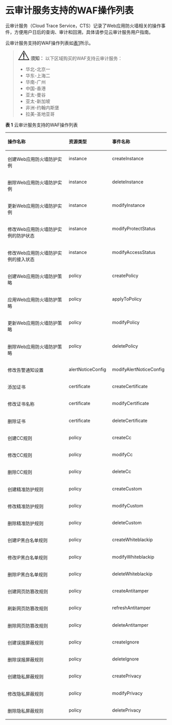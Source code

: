 # 云审计服务支持的WAF操作列表<a name="waf_01_0059"></a>

云审计服务（Cloud Trace Service，CTS）记录了Web应用防火墙相关的操作事件，方便用户日后的查询、审计和回溯，具体请参见云审计服务用户指南。

云审计服务支持的WAF操作列表如[表1](#table5821116193525)所示。

>![](public_sys-resources/icon-notice.gif) **须知：** 
>以下区域购买的WAF支持云审计服务：
>-   华北-北京一
>-   华东-上海二
>-   华南-广州
>-   中国-香港
>-   亚太-曼谷
>-   亚太-新加坡
>-   非洲-约翰内斯堡
>-   拉美-圣地亚哥

**表 1**  云审计服务支持的WAF操作列表

<a name="table5821116193525"></a>
<table><thead align="left"><tr id="zh-cn_topic_0110861280_row117406265409"><th class="cellrowborder" valign="top" width="42.95429542954295%" id="mcps1.2.4.1.1"><p id="zh-cn_topic_0110861280_p187409267407"><a name="zh-cn_topic_0110861280_p187409267407"></a><a name="zh-cn_topic_0110861280_p187409267407"></a>操作名称</p>
</th>
<th class="cellrowborder" valign="top" width="27.062706270627064%" id="mcps1.2.4.1.2"><p id="zh-cn_topic_0110861280_p12740192644011"><a name="zh-cn_topic_0110861280_p12740192644011"></a><a name="zh-cn_topic_0110861280_p12740192644011"></a>资源类型</p>
</th>
<th class="cellrowborder" valign="top" width="29.982998299829983%" id="mcps1.2.4.1.3"><p id="zh-cn_topic_0110861280_p974092616405"><a name="zh-cn_topic_0110861280_p974092616405"></a><a name="zh-cn_topic_0110861280_p974092616405"></a>事件名称</p>
</th>
</tr>
</thead>
<tbody><tr id="zh-cn_topic_0110861280_row1874015262402"><td class="cellrowborder" valign="top" width="42.95429542954295%" headers="mcps1.2.4.1.1 "><p id="zh-cn_topic_0110861280_p3740182617402"><a name="zh-cn_topic_0110861280_p3740182617402"></a><a name="zh-cn_topic_0110861280_p3740182617402"></a>创建Web应用防火墙防护实例</p>
</td>
<td class="cellrowborder" valign="top" width="27.062706270627064%" headers="mcps1.2.4.1.2 "><p id="zh-cn_topic_0110861280_p1874062617408"><a name="zh-cn_topic_0110861280_p1874062617408"></a><a name="zh-cn_topic_0110861280_p1874062617408"></a>instance</p>
</td>
<td class="cellrowborder" valign="top" width="29.982998299829983%" headers="mcps1.2.4.1.3 "><p id="zh-cn_topic_0110861280_p1374010260403"><a name="zh-cn_topic_0110861280_p1374010260403"></a><a name="zh-cn_topic_0110861280_p1374010260403"></a>createInstance</p>
</td>
</tr>
<tr id="zh-cn_topic_0110861280_row37401269409"><td class="cellrowborder" valign="top" width="42.95429542954295%" headers="mcps1.2.4.1.1 "><p id="zh-cn_topic_0110861280_p11741526164020"><a name="zh-cn_topic_0110861280_p11741526164020"></a><a name="zh-cn_topic_0110861280_p11741526164020"></a>删除Web应用防火墙防护实例</p>
</td>
<td class="cellrowborder" valign="top" width="27.062706270627064%" headers="mcps1.2.4.1.2 "><p id="zh-cn_topic_0110861280_p6741122654010"><a name="zh-cn_topic_0110861280_p6741122654010"></a><a name="zh-cn_topic_0110861280_p6741122654010"></a>instance</p>
</td>
<td class="cellrowborder" valign="top" width="29.982998299829983%" headers="mcps1.2.4.1.3 "><p id="zh-cn_topic_0110861280_p174142664010"><a name="zh-cn_topic_0110861280_p174142664010"></a><a name="zh-cn_topic_0110861280_p174142664010"></a>deleteInstance</p>
</td>
</tr>
<tr id="zh-cn_topic_0110861280_row27417266401"><td class="cellrowborder" valign="top" width="42.95429542954295%" headers="mcps1.2.4.1.1 "><p id="zh-cn_topic_0110861280_p13741112619409"><a name="zh-cn_topic_0110861280_p13741112619409"></a><a name="zh-cn_topic_0110861280_p13741112619409"></a>更新Web应用防火墙防护实例</p>
</td>
<td class="cellrowborder" valign="top" width="27.062706270627064%" headers="mcps1.2.4.1.2 "><p id="zh-cn_topic_0110861280_p2741102614011"><a name="zh-cn_topic_0110861280_p2741102614011"></a><a name="zh-cn_topic_0110861280_p2741102614011"></a>instance</p>
</td>
<td class="cellrowborder" valign="top" width="29.982998299829983%" headers="mcps1.2.4.1.3 "><p id="zh-cn_topic_0110861280_p0741726144019"><a name="zh-cn_topic_0110861280_p0741726144019"></a><a name="zh-cn_topic_0110861280_p0741726144019"></a>modifyInstance</p>
</td>
</tr>
<tr id="zh-cn_topic_0110861280_row9741102613406"><td class="cellrowborder" valign="top" width="42.95429542954295%" headers="mcps1.2.4.1.1 "><p id="zh-cn_topic_0110861280_p147410262409"><a name="zh-cn_topic_0110861280_p147410262409"></a><a name="zh-cn_topic_0110861280_p147410262409"></a>修改Web应用防火墙防护实例的防护状态</p>
</td>
<td class="cellrowborder" valign="top" width="27.062706270627064%" headers="mcps1.2.4.1.2 "><p id="zh-cn_topic_0110861280_p6741132694011"><a name="zh-cn_topic_0110861280_p6741132694011"></a><a name="zh-cn_topic_0110861280_p6741132694011"></a>instance</p>
</td>
<td class="cellrowborder" valign="top" width="29.982998299829983%" headers="mcps1.2.4.1.3 "><p id="zh-cn_topic_0110861280_p8741182617407"><a name="zh-cn_topic_0110861280_p8741182617407"></a><a name="zh-cn_topic_0110861280_p8741182617407"></a>modifyProtectStatus</p>
</td>
</tr>
<tr id="zh-cn_topic_0110861280_row10741526194013"><td class="cellrowborder" valign="top" width="42.95429542954295%" headers="mcps1.2.4.1.1 "><p id="zh-cn_topic_0110861280_p1574132694014"><a name="zh-cn_topic_0110861280_p1574132694014"></a><a name="zh-cn_topic_0110861280_p1574132694014"></a>修改Web应用防火墙防护实例的接入状态</p>
</td>
<td class="cellrowborder" valign="top" width="27.062706270627064%" headers="mcps1.2.4.1.2 "><p id="zh-cn_topic_0110861280_p5741122614409"><a name="zh-cn_topic_0110861280_p5741122614409"></a><a name="zh-cn_topic_0110861280_p5741122614409"></a>instance</p>
</td>
<td class="cellrowborder" valign="top" width="29.982998299829983%" headers="mcps1.2.4.1.3 "><p id="zh-cn_topic_0110861280_p12741132654010"><a name="zh-cn_topic_0110861280_p12741132654010"></a><a name="zh-cn_topic_0110861280_p12741132654010"></a>modifyAccessStatus</p>
</td>
</tr>
<tr id="zh-cn_topic_0110861280_row87411826184011"><td class="cellrowborder" valign="top" width="42.95429542954295%" headers="mcps1.2.4.1.1 "><p id="zh-cn_topic_0110861280_p1874122612404"><a name="zh-cn_topic_0110861280_p1874122612404"></a><a name="zh-cn_topic_0110861280_p1874122612404"></a>创建Web应用防火墙防护策略</p>
</td>
<td class="cellrowborder" valign="top" width="27.062706270627064%" headers="mcps1.2.4.1.2 "><p id="zh-cn_topic_0110861280_p127411326184014"><a name="zh-cn_topic_0110861280_p127411326184014"></a><a name="zh-cn_topic_0110861280_p127411326184014"></a>policy</p>
</td>
<td class="cellrowborder" valign="top" width="29.982998299829983%" headers="mcps1.2.4.1.3 "><p id="zh-cn_topic_0110861280_p1474118265407"><a name="zh-cn_topic_0110861280_p1474118265407"></a><a name="zh-cn_topic_0110861280_p1474118265407"></a>createPolicy</p>
</td>
</tr>
<tr id="zh-cn_topic_0110861280_row1174119269405"><td class="cellrowborder" valign="top" width="42.95429542954295%" headers="mcps1.2.4.1.1 "><p id="zh-cn_topic_0110861280_p1674112617408"><a name="zh-cn_topic_0110861280_p1674112617408"></a><a name="zh-cn_topic_0110861280_p1674112617408"></a>应用Web应用防火墙防护策略</p>
</td>
<td class="cellrowborder" valign="top" width="27.062706270627064%" headers="mcps1.2.4.1.2 "><p id="zh-cn_topic_0110861280_p14741426154019"><a name="zh-cn_topic_0110861280_p14741426154019"></a><a name="zh-cn_topic_0110861280_p14741426154019"></a>policy</p>
</td>
<td class="cellrowborder" valign="top" width="29.982998299829983%" headers="mcps1.2.4.1.3 "><p id="zh-cn_topic_0110861280_p17741726194011"><a name="zh-cn_topic_0110861280_p17741726194011"></a><a name="zh-cn_topic_0110861280_p17741726194011"></a>applyToPolicy</p>
</td>
</tr>
<tr id="zh-cn_topic_0110861280_row15741726184011"><td class="cellrowborder" valign="top" width="42.95429542954295%" headers="mcps1.2.4.1.1 "><p id="zh-cn_topic_0110861280_p774152617405"><a name="zh-cn_topic_0110861280_p774152617405"></a><a name="zh-cn_topic_0110861280_p774152617405"></a>更新Web应用防火墙防护策略</p>
</td>
<td class="cellrowborder" valign="top" width="27.062706270627064%" headers="mcps1.2.4.1.2 "><p id="zh-cn_topic_0110861280_p1274114266408"><a name="zh-cn_topic_0110861280_p1274114266408"></a><a name="zh-cn_topic_0110861280_p1274114266408"></a>policy</p>
</td>
<td class="cellrowborder" valign="top" width="29.982998299829983%" headers="mcps1.2.4.1.3 "><p id="zh-cn_topic_0110861280_p17741132674015"><a name="zh-cn_topic_0110861280_p17741132674015"></a><a name="zh-cn_topic_0110861280_p17741132674015"></a>modifyPolicy</p>
</td>
</tr>
<tr id="zh-cn_topic_0110861280_row12741122616405"><td class="cellrowborder" valign="top" width="42.95429542954295%" headers="mcps1.2.4.1.1 "><p id="zh-cn_topic_0110861280_p137421126174018"><a name="zh-cn_topic_0110861280_p137421126174018"></a><a name="zh-cn_topic_0110861280_p137421126174018"></a>删除Web应用防火墙防护策略</p>
</td>
<td class="cellrowborder" valign="top" width="27.062706270627064%" headers="mcps1.2.4.1.2 "><p id="zh-cn_topic_0110861280_p10742926154012"><a name="zh-cn_topic_0110861280_p10742926154012"></a><a name="zh-cn_topic_0110861280_p10742926154012"></a>policy</p>
</td>
<td class="cellrowborder" valign="top" width="29.982998299829983%" headers="mcps1.2.4.1.3 "><p id="zh-cn_topic_0110861280_p12742526194015"><a name="zh-cn_topic_0110861280_p12742526194015"></a><a name="zh-cn_topic_0110861280_p12742526194015"></a>deletePolicy</p>
</td>
</tr>
<tr id="zh-cn_topic_0110861280_row1974210266402"><td class="cellrowborder" valign="top" width="42.95429542954295%" headers="mcps1.2.4.1.1 "><p id="zh-cn_topic_0110861280_p117421626184019"><a name="zh-cn_topic_0110861280_p117421626184019"></a><a name="zh-cn_topic_0110861280_p117421626184019"></a>修改告警通知设置</p>
</td>
<td class="cellrowborder" valign="top" width="27.062706270627064%" headers="mcps1.2.4.1.2 "><p id="zh-cn_topic_0110861280_p2742202604020"><a name="zh-cn_topic_0110861280_p2742202604020"></a><a name="zh-cn_topic_0110861280_p2742202604020"></a>alertNoticeConfig</p>
</td>
<td class="cellrowborder" valign="top" width="29.982998299829983%" headers="mcps1.2.4.1.3 "><p id="zh-cn_topic_0110861280_p874222664018"><a name="zh-cn_topic_0110861280_p874222664018"></a><a name="zh-cn_topic_0110861280_p874222664018"></a>modifyAlertNoticeConfig</p>
</td>
</tr>
<tr id="zh-cn_topic_0110861280_row474212269407"><td class="cellrowborder" valign="top" width="42.95429542954295%" headers="mcps1.2.4.1.1 "><p id="zh-cn_topic_0110861280_p16742152614012"><a name="zh-cn_topic_0110861280_p16742152614012"></a><a name="zh-cn_topic_0110861280_p16742152614012"></a>添加证书</p>
</td>
<td class="cellrowborder" valign="top" width="27.062706270627064%" headers="mcps1.2.4.1.2 "><p id="zh-cn_topic_0110861280_p1874242612400"><a name="zh-cn_topic_0110861280_p1874242612400"></a><a name="zh-cn_topic_0110861280_p1874242612400"></a>certificate</p>
</td>
<td class="cellrowborder" valign="top" width="29.982998299829983%" headers="mcps1.2.4.1.3 "><p id="zh-cn_topic_0110861280_p97421826144016"><a name="zh-cn_topic_0110861280_p97421826144016"></a><a name="zh-cn_topic_0110861280_p97421826144016"></a>createCertificate</p>
</td>
</tr>
<tr id="zh-cn_topic_0110861280_row185431219164114"><td class="cellrowborder" valign="top" width="42.95429542954295%" headers="mcps1.2.4.1.1 "><p id="zh-cn_topic_0110861280_p12543141954110"><a name="zh-cn_topic_0110861280_p12543141954110"></a><a name="zh-cn_topic_0110861280_p12543141954110"></a>修改证书名称</p>
</td>
<td class="cellrowborder" valign="top" width="27.062706270627064%" headers="mcps1.2.4.1.2 "><p id="zh-cn_topic_0110861280_p105431519134114"><a name="zh-cn_topic_0110861280_p105431519134114"></a><a name="zh-cn_topic_0110861280_p105431519134114"></a>certificate</p>
</td>
<td class="cellrowborder" valign="top" width="29.982998299829983%" headers="mcps1.2.4.1.3 "><p id="zh-cn_topic_0110861280_p1054381984111"><a name="zh-cn_topic_0110861280_p1054381984111"></a><a name="zh-cn_topic_0110861280_p1054381984111"></a>modifyCertificate</p>
</td>
</tr>
<tr id="zh-cn_topic_0110861280_row0742172610408"><td class="cellrowborder" valign="top" width="42.95429542954295%" headers="mcps1.2.4.1.1 "><p id="zh-cn_topic_0110861280_p11742132615403"><a name="zh-cn_topic_0110861280_p11742132615403"></a><a name="zh-cn_topic_0110861280_p11742132615403"></a>删除证书</p>
</td>
<td class="cellrowborder" valign="top" width="27.062706270627064%" headers="mcps1.2.4.1.2 "><p id="zh-cn_topic_0110861280_p1574232694011"><a name="zh-cn_topic_0110861280_p1574232694011"></a><a name="zh-cn_topic_0110861280_p1574232694011"></a>certificate</p>
</td>
<td class="cellrowborder" valign="top" width="29.982998299829983%" headers="mcps1.2.4.1.3 "><p id="zh-cn_topic_0110861280_p1174212613408"><a name="zh-cn_topic_0110861280_p1174212613408"></a><a name="zh-cn_topic_0110861280_p1174212613408"></a>deleteCertificate</p>
</td>
</tr>
<tr id="zh-cn_topic_0110861280_row1874292613408"><td class="cellrowborder" valign="top" width="42.95429542954295%" headers="mcps1.2.4.1.1 "><p id="zh-cn_topic_0110861280_p157421826104012"><a name="zh-cn_topic_0110861280_p157421826104012"></a><a name="zh-cn_topic_0110861280_p157421826104012"></a>创建CC规则</p>
</td>
<td class="cellrowborder" valign="top" width="27.062706270627064%" headers="mcps1.2.4.1.2 "><p id="zh-cn_topic_0110861280_p07423264407"><a name="zh-cn_topic_0110861280_p07423264407"></a><a name="zh-cn_topic_0110861280_p07423264407"></a>policy</p>
</td>
<td class="cellrowborder" valign="top" width="29.982998299829983%" headers="mcps1.2.4.1.3 "><p id="zh-cn_topic_0110861280_p4742926174013"><a name="zh-cn_topic_0110861280_p4742926174013"></a><a name="zh-cn_topic_0110861280_p4742926174013"></a>createCc</p>
</td>
</tr>
<tr id="zh-cn_topic_0110861280_row974272617409"><td class="cellrowborder" valign="top" width="42.95429542954295%" headers="mcps1.2.4.1.1 "><p id="zh-cn_topic_0110861280_p1674212610407"><a name="zh-cn_topic_0110861280_p1674212610407"></a><a name="zh-cn_topic_0110861280_p1674212610407"></a>修改CC规则</p>
</td>
<td class="cellrowborder" valign="top" width="27.062706270627064%" headers="mcps1.2.4.1.2 "><p id="zh-cn_topic_0110861280_p3742026204014"><a name="zh-cn_topic_0110861280_p3742026204014"></a><a name="zh-cn_topic_0110861280_p3742026204014"></a>policy</p>
</td>
<td class="cellrowborder" valign="top" width="29.982998299829983%" headers="mcps1.2.4.1.3 "><p id="zh-cn_topic_0110861280_p1674272613405"><a name="zh-cn_topic_0110861280_p1674272613405"></a><a name="zh-cn_topic_0110861280_p1674272613405"></a>modifyCc</p>
</td>
</tr>
<tr id="zh-cn_topic_0110861280_row17742132615403"><td class="cellrowborder" valign="top" width="42.95429542954295%" headers="mcps1.2.4.1.1 "><p id="zh-cn_topic_0110861280_p207421826194020"><a name="zh-cn_topic_0110861280_p207421826194020"></a><a name="zh-cn_topic_0110861280_p207421826194020"></a>删除CC规则</p>
</td>
<td class="cellrowborder" valign="top" width="27.062706270627064%" headers="mcps1.2.4.1.2 "><p id="zh-cn_topic_0110861280_p1374222674016"><a name="zh-cn_topic_0110861280_p1374222674016"></a><a name="zh-cn_topic_0110861280_p1374222674016"></a>policy</p>
</td>
<td class="cellrowborder" valign="top" width="29.982998299829983%" headers="mcps1.2.4.1.3 "><p id="zh-cn_topic_0110861280_p074362611401"><a name="zh-cn_topic_0110861280_p074362611401"></a><a name="zh-cn_topic_0110861280_p074362611401"></a>deleteCc</p>
</td>
</tr>
<tr id="zh-cn_topic_0110861280_row4743162610403"><td class="cellrowborder" valign="top" width="42.95429542954295%" headers="mcps1.2.4.1.1 "><p id="zh-cn_topic_0110861280_p874312614406"><a name="zh-cn_topic_0110861280_p874312614406"></a><a name="zh-cn_topic_0110861280_p874312614406"></a>创建精准防护规则</p>
</td>
<td class="cellrowborder" valign="top" width="27.062706270627064%" headers="mcps1.2.4.1.2 "><p id="zh-cn_topic_0110861280_p15743726184013"><a name="zh-cn_topic_0110861280_p15743726184013"></a><a name="zh-cn_topic_0110861280_p15743726184013"></a>policy</p>
</td>
<td class="cellrowborder" valign="top" width="29.982998299829983%" headers="mcps1.2.4.1.3 "><p id="zh-cn_topic_0110861280_p107431262407"><a name="zh-cn_topic_0110861280_p107431262407"></a><a name="zh-cn_topic_0110861280_p107431262407"></a>createCustom</p>
</td>
</tr>
<tr id="zh-cn_topic_0110861280_row20743726124019"><td class="cellrowborder" valign="top" width="42.95429542954295%" headers="mcps1.2.4.1.1 "><p id="zh-cn_topic_0110861280_p11743102674013"><a name="zh-cn_topic_0110861280_p11743102674013"></a><a name="zh-cn_topic_0110861280_p11743102674013"></a>修改精准防护规则</p>
</td>
<td class="cellrowborder" valign="top" width="27.062706270627064%" headers="mcps1.2.4.1.2 "><p id="zh-cn_topic_0110861280_p4743182654010"><a name="zh-cn_topic_0110861280_p4743182654010"></a><a name="zh-cn_topic_0110861280_p4743182654010"></a>policy</p>
</td>
<td class="cellrowborder" valign="top" width="29.982998299829983%" headers="mcps1.2.4.1.3 "><p id="zh-cn_topic_0110861280_p57433267403"><a name="zh-cn_topic_0110861280_p57433267403"></a><a name="zh-cn_topic_0110861280_p57433267403"></a>modifyCustom</p>
</td>
</tr>
<tr id="zh-cn_topic_0110861280_row1274352611403"><td class="cellrowborder" valign="top" width="42.95429542954295%" headers="mcps1.2.4.1.1 "><p id="zh-cn_topic_0110861280_p474342616406"><a name="zh-cn_topic_0110861280_p474342616406"></a><a name="zh-cn_topic_0110861280_p474342616406"></a>删除精准防护规则</p>
</td>
<td class="cellrowborder" valign="top" width="27.062706270627064%" headers="mcps1.2.4.1.2 "><p id="zh-cn_topic_0110861280_p174372664013"><a name="zh-cn_topic_0110861280_p174372664013"></a><a name="zh-cn_topic_0110861280_p174372664013"></a>policy</p>
</td>
<td class="cellrowborder" valign="top" width="29.982998299829983%" headers="mcps1.2.4.1.3 "><p id="zh-cn_topic_0110861280_p5743102618404"><a name="zh-cn_topic_0110861280_p5743102618404"></a><a name="zh-cn_topic_0110861280_p5743102618404"></a>deleteCustom</p>
</td>
</tr>
<tr id="zh-cn_topic_0110861280_row19743926114013"><td class="cellrowborder" valign="top" width="42.95429542954295%" headers="mcps1.2.4.1.1 "><p id="zh-cn_topic_0110861280_p16743192604017"><a name="zh-cn_topic_0110861280_p16743192604017"></a><a name="zh-cn_topic_0110861280_p16743192604017"></a>创建IP黑白名单规则</p>
</td>
<td class="cellrowborder" valign="top" width="27.062706270627064%" headers="mcps1.2.4.1.2 "><p id="zh-cn_topic_0110861280_p17743126194013"><a name="zh-cn_topic_0110861280_p17743126194013"></a><a name="zh-cn_topic_0110861280_p17743126194013"></a>policy</p>
</td>
<td class="cellrowborder" valign="top" width="29.982998299829983%" headers="mcps1.2.4.1.3 "><p id="zh-cn_topic_0110861280_p117431226134018"><a name="zh-cn_topic_0110861280_p117431226134018"></a><a name="zh-cn_topic_0110861280_p117431226134018"></a>createWhiteblackip</p>
</td>
</tr>
<tr id="zh-cn_topic_0110861280_row11743326104017"><td class="cellrowborder" valign="top" width="42.95429542954295%" headers="mcps1.2.4.1.1 "><p id="zh-cn_topic_0110861280_p19743172618407"><a name="zh-cn_topic_0110861280_p19743172618407"></a><a name="zh-cn_topic_0110861280_p19743172618407"></a>修改IP黑白名单规则</p>
</td>
<td class="cellrowborder" valign="top" width="27.062706270627064%" headers="mcps1.2.4.1.2 "><p id="zh-cn_topic_0110861280_p1574382674019"><a name="zh-cn_topic_0110861280_p1574382674019"></a><a name="zh-cn_topic_0110861280_p1574382674019"></a>policy</p>
</td>
<td class="cellrowborder" valign="top" width="29.982998299829983%" headers="mcps1.2.4.1.3 "><p id="zh-cn_topic_0110861280_p874392694020"><a name="zh-cn_topic_0110861280_p874392694020"></a><a name="zh-cn_topic_0110861280_p874392694020"></a>modifyWhiteblackip</p>
</td>
</tr>
<tr id="zh-cn_topic_0110861280_row1774318262403"><td class="cellrowborder" valign="top" width="42.95429542954295%" headers="mcps1.2.4.1.1 "><p id="zh-cn_topic_0110861280_p1674372664017"><a name="zh-cn_topic_0110861280_p1674372664017"></a><a name="zh-cn_topic_0110861280_p1674372664017"></a>删除IP黑白名单规则</p>
</td>
<td class="cellrowborder" valign="top" width="27.062706270627064%" headers="mcps1.2.4.1.2 "><p id="zh-cn_topic_0110861280_p15743202664017"><a name="zh-cn_topic_0110861280_p15743202664017"></a><a name="zh-cn_topic_0110861280_p15743202664017"></a>policy</p>
</td>
<td class="cellrowborder" valign="top" width="29.982998299829983%" headers="mcps1.2.4.1.3 "><p id="zh-cn_topic_0110861280_p10743426114010"><a name="zh-cn_topic_0110861280_p10743426114010"></a><a name="zh-cn_topic_0110861280_p10743426114010"></a>deleteWhiteblackip</p>
</td>
</tr>
<tr id="zh-cn_topic_0110861280_row1774332617403"><td class="cellrowborder" valign="top" width="42.95429542954295%" headers="mcps1.2.4.1.1 "><p id="zh-cn_topic_0110861280_p1874392684019"><a name="zh-cn_topic_0110861280_p1874392684019"></a><a name="zh-cn_topic_0110861280_p1874392684019"></a>创建网页防篡改规则</p>
</td>
<td class="cellrowborder" valign="top" width="27.062706270627064%" headers="mcps1.2.4.1.2 "><p id="zh-cn_topic_0110861280_p87437261407"><a name="zh-cn_topic_0110861280_p87437261407"></a><a name="zh-cn_topic_0110861280_p87437261407"></a>policy</p>
</td>
<td class="cellrowborder" valign="top" width="29.982998299829983%" headers="mcps1.2.4.1.3 "><p id="zh-cn_topic_0110861280_p474414267402"><a name="zh-cn_topic_0110861280_p474414267402"></a><a name="zh-cn_topic_0110861280_p474414267402"></a>createAntitamper</p>
</td>
</tr>
<tr id="zh-cn_topic_0110861280_row187446269406"><td class="cellrowborder" valign="top" width="42.95429542954295%" headers="mcps1.2.4.1.1 "><p id="zh-cn_topic_0110861280_p157441326124012"><a name="zh-cn_topic_0110861280_p157441326124012"></a><a name="zh-cn_topic_0110861280_p157441326124012"></a>刷新网页防篡改规则</p>
</td>
<td class="cellrowborder" valign="top" width="27.062706270627064%" headers="mcps1.2.4.1.2 "><p id="zh-cn_topic_0110861280_p7744102664013"><a name="zh-cn_topic_0110861280_p7744102664013"></a><a name="zh-cn_topic_0110861280_p7744102664013"></a>policy</p>
</td>
<td class="cellrowborder" valign="top" width="29.982998299829983%" headers="mcps1.2.4.1.3 "><p id="zh-cn_topic_0110861280_p15744142664011"><a name="zh-cn_topic_0110861280_p15744142664011"></a><a name="zh-cn_topic_0110861280_p15744142664011"></a>refreshAntitamper</p>
</td>
</tr>
<tr id="zh-cn_topic_0110861280_row1774402684016"><td class="cellrowborder" valign="top" width="42.95429542954295%" headers="mcps1.2.4.1.1 "><p id="zh-cn_topic_0110861280_p1974472674011"><a name="zh-cn_topic_0110861280_p1974472674011"></a><a name="zh-cn_topic_0110861280_p1974472674011"></a>删除网页防篡改规则</p>
</td>
<td class="cellrowborder" valign="top" width="27.062706270627064%" headers="mcps1.2.4.1.2 "><p id="zh-cn_topic_0110861280_p1474422619404"><a name="zh-cn_topic_0110861280_p1474422619404"></a><a name="zh-cn_topic_0110861280_p1474422619404"></a>policy</p>
</td>
<td class="cellrowborder" valign="top" width="29.982998299829983%" headers="mcps1.2.4.1.3 "><p id="zh-cn_topic_0110861280_p474410263403"><a name="zh-cn_topic_0110861280_p474410263403"></a><a name="zh-cn_topic_0110861280_p474410263403"></a>deleteAntitamper</p>
</td>
</tr>
<tr id="zh-cn_topic_0110861280_row2744152612404"><td class="cellrowborder" valign="top" width="42.95429542954295%" headers="mcps1.2.4.1.1 "><p id="zh-cn_topic_0110861280_p574442604010"><a name="zh-cn_topic_0110861280_p574442604010"></a><a name="zh-cn_topic_0110861280_p574442604010"></a>创建误报屏蔽规则</p>
</td>
<td class="cellrowborder" valign="top" width="27.062706270627064%" headers="mcps1.2.4.1.2 "><p id="zh-cn_topic_0110861280_p47443260406"><a name="zh-cn_topic_0110861280_p47443260406"></a><a name="zh-cn_topic_0110861280_p47443260406"></a>policy</p>
</td>
<td class="cellrowborder" valign="top" width="29.982998299829983%" headers="mcps1.2.4.1.3 "><p id="zh-cn_topic_0110861280_p157440261404"><a name="zh-cn_topic_0110861280_p157440261404"></a><a name="zh-cn_topic_0110861280_p157440261404"></a>createIgnore</p>
</td>
</tr>
<tr id="zh-cn_topic_0110861280_row1874412684012"><td class="cellrowborder" valign="top" width="42.95429542954295%" headers="mcps1.2.4.1.1 "><p id="zh-cn_topic_0110861280_p1374417267408"><a name="zh-cn_topic_0110861280_p1374417267408"></a><a name="zh-cn_topic_0110861280_p1374417267408"></a>删除误报屏蔽规则</p>
</td>
<td class="cellrowborder" valign="top" width="27.062706270627064%" headers="mcps1.2.4.1.2 "><p id="zh-cn_topic_0110861280_p174472614405"><a name="zh-cn_topic_0110861280_p174472614405"></a><a name="zh-cn_topic_0110861280_p174472614405"></a>policy</p>
</td>
<td class="cellrowborder" valign="top" width="29.982998299829983%" headers="mcps1.2.4.1.3 "><p id="zh-cn_topic_0110861280_p18744726124019"><a name="zh-cn_topic_0110861280_p18744726124019"></a><a name="zh-cn_topic_0110861280_p18744726124019"></a>deleteIgnore</p>
</td>
</tr>
<tr id="zh-cn_topic_0110861280_row167441926194018"><td class="cellrowborder" valign="top" width="42.95429542954295%" headers="mcps1.2.4.1.1 "><p id="zh-cn_topic_0110861280_p67442026174017"><a name="zh-cn_topic_0110861280_p67442026174017"></a><a name="zh-cn_topic_0110861280_p67442026174017"></a>创建隐私屏蔽规则</p>
</td>
<td class="cellrowborder" valign="top" width="27.062706270627064%" headers="mcps1.2.4.1.2 "><p id="zh-cn_topic_0110861280_p2074462616407"><a name="zh-cn_topic_0110861280_p2074462616407"></a><a name="zh-cn_topic_0110861280_p2074462616407"></a>policy</p>
</td>
<td class="cellrowborder" valign="top" width="29.982998299829983%" headers="mcps1.2.4.1.3 "><p id="zh-cn_topic_0110861280_p5744826124014"><a name="zh-cn_topic_0110861280_p5744826124014"></a><a name="zh-cn_topic_0110861280_p5744826124014"></a>createPrivacy</p>
</td>
</tr>
<tr id="zh-cn_topic_0110861280_row074492617404"><td class="cellrowborder" valign="top" width="42.95429542954295%" headers="mcps1.2.4.1.1 "><p id="zh-cn_topic_0110861280_p207441426164019"><a name="zh-cn_topic_0110861280_p207441426164019"></a><a name="zh-cn_topic_0110861280_p207441426164019"></a>修改隐私屏蔽规则</p>
</td>
<td class="cellrowborder" valign="top" width="27.062706270627064%" headers="mcps1.2.4.1.2 "><p id="zh-cn_topic_0110861280_p117441126104010"><a name="zh-cn_topic_0110861280_p117441126104010"></a><a name="zh-cn_topic_0110861280_p117441126104010"></a>policy</p>
</td>
<td class="cellrowborder" valign="top" width="29.982998299829983%" headers="mcps1.2.4.1.3 "><p id="zh-cn_topic_0110861280_p15744142634015"><a name="zh-cn_topic_0110861280_p15744142634015"></a><a name="zh-cn_topic_0110861280_p15744142634015"></a>modifyPrivacy</p>
</td>
</tr>
<tr id="zh-cn_topic_0110861280_row1974413267409"><td class="cellrowborder" valign="top" width="42.95429542954295%" headers="mcps1.2.4.1.1 "><p id="zh-cn_topic_0110861280_p1074452654011"><a name="zh-cn_topic_0110861280_p1074452654011"></a><a name="zh-cn_topic_0110861280_p1074452654011"></a>删除隐私屏蔽规则</p>
</td>
<td class="cellrowborder" valign="top" width="27.062706270627064%" headers="mcps1.2.4.1.2 "><p id="zh-cn_topic_0110861280_p3744726104010"><a name="zh-cn_topic_0110861280_p3744726104010"></a><a name="zh-cn_topic_0110861280_p3744726104010"></a>policy</p>
</td>
<td class="cellrowborder" valign="top" width="29.982998299829983%" headers="mcps1.2.4.1.3 "><p id="zh-cn_topic_0110861280_p16744122614010"><a name="zh-cn_topic_0110861280_p16744122614010"></a><a name="zh-cn_topic_0110861280_p16744122614010"></a>deletePrivacy</p>
</td>
</tr>
</tbody>
</table>

